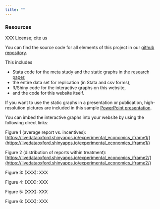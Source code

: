 ```yaml
---
title: ""
---
```



### Resources

XXX License; cite us

You can find the source code for all elements of this project in our [github repository](https://github.com/truthtellingstudy).

This includes 
* Stata code for the meta study and the static graphs in the [research paper](http://ftp.iza.org/dp10188.pdf),
* the entire data set for replication (in Stata and csv forms),
* R/Shiny code for the interactive graphs on this website, 
* and the code for this website itself.

If you want to use the static graphs in a presentation or publication, high-resolution pictures are included in this sample [PowerPoint presentation](XXX).

You can imbed the interactive graphs into your website by using the following direct links:

Figure 1 (average report vs. incentives): [https://livedataoxford.shinyapps.io/experimental_economics_iframe1/](https://livedataoxford.shinyapps.io/experimental_economics_iframe1/)

Figure 2 (distribution of reports within treatment): [https://livedataoxford.shinyapps.io/experimental_economics_iframe2/](https://livedataoxford.shinyapps.io/experimental_economics_iframe2/)

Figure 3: (XXX): XXX

Figure 4: (XXX): XXX

Figure 5: (XXX): XXX

Figure 6: (XXX): XXX


